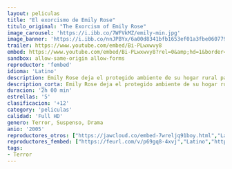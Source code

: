 ```yaml
---
layout: peliculas
title: "El exorcismo de Emily Rose"
titulo_original: "The Exorcism of Emily Rose"
image_carousel: 'https://i.ibb.co/7WFVkMZ/emily-min.jpg'
image_banner: 'https://i.ibb.co/nnJPBYx/6a00d8341bfb1653ef01a3fbe06077970b-min.jpg'
trailer: https://www.youtube.com/embed/Bi-PLwxwvy8
embed: https://www.youtube.com/embed/Bi-PLwxwvy8?rel=0&amp;hd=1&border=0&wmode=opaque&enablejsapi=1&modestbranding=1&controls=1&showinfo=1
sandbox: allow-same-origin allow-forms
reproductor: 'fembed'
idioma: 'Latino'
description: Emily Rose deja el protegido ambiente de su hogar rural para ir a la universidad sin la menor sospecha de lo que le espera. Una noche, sola en su dormitorio, sufre la primera «alucinación» aterradora, así como una pérdida de conocimiento. Puesto que los ataques son cada vez más frecuentes e intensos, Emily, católica devota, decide someterse a un exorcismo dirigido por el cura de su parroquia, el padre Richard Moore. Al morir la joven durante el aterrador exorcismo, acusan al sacerdote de homicidio negligente. Erin Bruner, una sobresaliente abogada defensora, acepta de mala gana representar al Padre Moore a cambio de la seguridad de un contrato de sociedad con su bufete de abogados. A medida que el juicio avanza, el cinismo y ateísmo de Erin se tambalean debido a la fe inquebrantable del Padre Moore y a los hechos, espeluznantes e inexplicables, que rodean el caso…
description_corta: Emily Rose deja el protegido ambiente de su hogar rural para ir a la universidad sin la menor sospecha de lo que le espera. Una noche, sola en su dormitorio, sufre la primera «alucinación» aterradora, así como una..
duracion: '2h 00 min'
estrellas: '5'
clasificacion: '+12'
category: 'peliculas'
calidad: 'Full HD'
genero: Terror, Suspenso, Drama
anio: '2005'
reproductores_otros: ["https://jawcloud.co/embed-7wreljq91boy.html","Latino"]
reproductores_fembed: ["https://feurl.com/v/p69gq8-4xvj","Latino","https://feurl.com/v/w37xzun8lw6lz11","Latino","https://animekao.xyz/v/6mv2p118nd9","Latino","https://feurl.com/v/3q91e-072vy","Latino"]
tags:
- Terror
---
```



 







